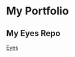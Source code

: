 # My Portfolio
## My Eyes Repo
<a href="https://rolandovaldir.github.io/Portfolio_Eyes/"> Eyes </a>
